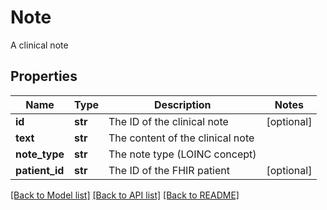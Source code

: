 # Note

A clinical note
## Properties
Name | Type | Description | Notes
------------ | ------------- | ------------- | -------------
**id** | **str** | The ID of the clinical note | [optional] 
**text** | **str** | The content of the clinical note | 
**note_type** | **str** | The note type (LOINC concept) | 
**patient_id** | **str** | The ID of the FHIR patient | [optional] 

[[Back to Model list]](../README.md#documentation-for-models) [[Back to API list]](../README.md#documentation-for-api-endpoints) [[Back to README]](../README.md)


